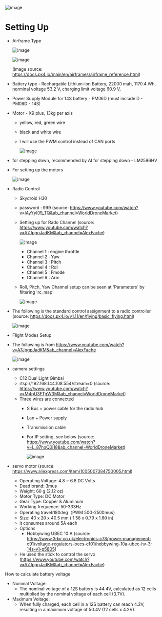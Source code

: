 ![image](https://github.com/user-attachments/assets/c205e1eb-6560-43f6-a892-9c54dad111ad)

# Setting Up
- Airframe Type 
  
  ![image](https://github.com/user-attachments/assets/9e5ba677-e3b4-40b3-a71f-298a574a9fff)

  ![image](https://github.com/user-attachments/assets/5d48cfe6-f391-4fe4-9ddf-1855835b31c1)

  (image source: https://docs.px4.io/main/en/airframes/airframe_reference.html)


- Battery type - Rechargable Lithium-ion Battery, 22000 mah, 1170.4 Wh, norminal voltage 53.2 V, charging limit voltage 60.9 V,
- Power Supply Module for 14S battery - PM06D (must include D - PM06D - 14S)

- Motor - X9 plus, 13kg per axis
    - yellow, red, green wire
    - black and white wire
    - I will use the PWM control instead of CAN ports
 
      ![image](https://github.com/user-attachments/assets/f6ce3077-69f0-46f7-941e-14dcc1554345)

- for stepping down, recommended by AI for stepping down - LM2596HV

- For setting up the motors

  ![image](https://github.com/user-attachments/assets/348bc6e1-c481-4d36-bf05-5d00e99a7955)

- Radio Control
     - Skydroid H30
     - password : 999 (source: https://www.youtube.com/watch?v=IAyYyI09_TQ&ab_channel=WorldDroneMarket)
  - Setting up for Rado Channel (source: https://www.youtube.com/watch?v=A7JpgpJadKM&ab_channel=AlexFache)

      ![image](https://github.com/user-attachments/assets/e81bfe4a-72bd-46cb-9bcb-4b199ca7f90d)

     - Channel 1 : engine throttle
     - Channel 2 : Yaw
     - Channel 3 : Pitch
     - Channel 4 : Roll
     - Channel 5 : Fmode
     - Channel 6 : Arm
   
  - Roll, Pitch, Yaw Channel setup can be seen at 'Parameters' by filtering 'rc_map'
 
    ![image](https://github.com/user-attachments/assets/9038cf8d-8943-4910-b3ce-b2510ee4543f)

 - The following is the standard control assignment to a radio controller (source: https://docs.px4.io/v1.11/en/flying/basic_flying.html)

   ![image](https://github.com/user-attachments/assets/5089db27-4990-4216-9d2a-31675b065e6f)


- Flight Modes Setup
- The following is from https://www.youtube.com/watch?v=A7JpgpJadKM&ab_channel=AlexFache

  ![image](https://github.com/user-attachments/assets/10360e60-693d-4d7c-9170-02784cc3015f)


- camera settings
    - C12 Dual Light Gimbal
    - rtsp://192.168.144.108:554/stream=0 (source: https://www.youtube.com/watch?v=M4pU3FTgW3M&ab_channel=WorldDroneMarket)
    - Three wires are connected
      - S Bus + power cable for the radio hub
      - Lan + Power supply
      - Transmission cable
      - For IP setting, see below (source: https://www.youtube.com/watch?v=L_87hoQ0i18&ab_channel=WorldDroneMarket)
     
        ![image](https://github.com/user-attachments/assets/7d839c55-0c9c-4ada-a6b0-653e3b2169bf)

- servo motor (source: https://www.aliexpress.com/item/1005007384750005.html)
   - Operating Voltage: 4.8 ~ 6.8 DC Volts
   - Dead brand: 3mus
   - Weight: 60 g (2.12 oz)
   - Motor Type: DC Motor
   - Gear Type: Copper & Aluminum
   - Working frequence: 50-333Hz
   - Operating travel:180deg（PWM 500-2500mus）
   - Size: 40 x 20 x 40.5 mm ( 1.58 x 0.79 x 1.60 in)
   - it consumes around 5A each
   - Options
      - Hobbywing UBEC 10 A (source: https://www.3dxr.co.uk/electronics-c78/power-management-c91/voltage-regulators-becs-c101/hobbywing-10a-ubec-hv-3-14s-v1-p5805)
  - He used the stick to control the servo (https://www.youtube.com/watch?v=A7JpgpJadKM&ab_channel=AlexFache)

How to calculate battery voltage

- Nominal Voltage:
   - The nominal voltage of a 12S battery is 44.4V, calculated as 12 cells multiplied by the nominal voltage of each cell (3.7V). 
- Maximum Voltage:
   - When fully charged, each cell in a 12S battery can reach 4.2V, resulting in a maximum voltage of 50.4V (12 cells x 4.2V). 
